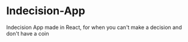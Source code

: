 # Indecision-App
Indecision App made in React, for when you can't make a decision and don't have a coin 

